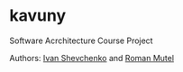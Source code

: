 # kavuny

Software Acrchitecture Course Project

Authors: [Ivan Shevchenko](https://github.com/ishevche) and [Roman Mutel](https://github.com/rwmutel)
